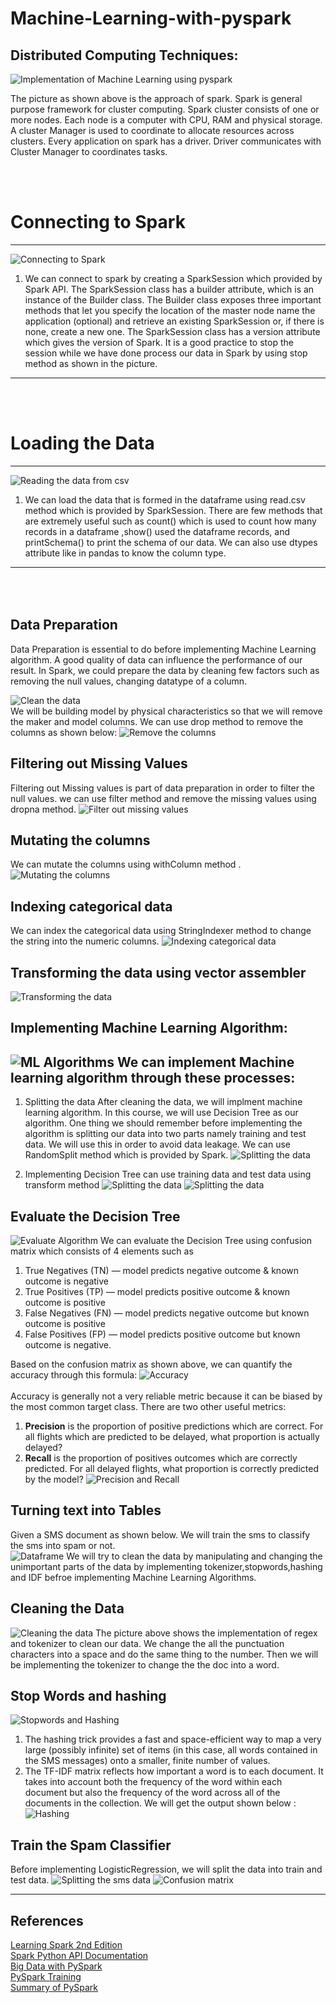 # Machine-Learning-with-pyspark
## Distributed Computing  Techniques:
![Implementation of Machine Learning using pyspark](https://github.com/naiborhujosua/Machine-Learning-with-pyspark/blob/main/spark%20architecture.png)


The picture as shown above is the approach of spark. Spark is general purpose framework for cluster computing. Spark cluster consists of one or more nodes. Each node is a computer with CPU, RAM and physical storage. A cluster Manager is used to coordinate to allocate resources across clusters. Every application on spark has a driver. Driver communicates with Cluster Manager to coordinates tasks.

<br><br>
 # Connecting to Spark
---
![Connecting to Spark](https://github.com/naiborhujosua/Machine-Learning-with-pyspark/blob/main/sparkSession.png)
1. We can connect to spark by creating a SparkSession which provided by Spark API. 
The SparkSession class has a builder attribute, which is an instance of the Builder class. The Builder class exposes three important methods that let you specify the location of the master node name the application (optional) and retrieve an existing SparkSession or, if there is none, create a new one.
The SparkSession class has a version attribute which gives the version of Spark. It is a good practice to stop the session while we have done process our data in Spark by using stop method as shown in the picture. 
---
<br><br>
# Loading the Data
---
![Reading the data from csv](https://github.com/naiborhujosua/Machine-Learning-with-pyspark/blob/main/loadthedata.png)
1. We can load the data that is formed in the dataframe using read.csv method which is provided by SparkSession. There are few methods that are extremely useful such as count() which is used to count how many records in a dataframe ,show() used the dataframe records, and printSchema() to print the schema of our data. We can also use dtypes attribute like in pandas to know the column type.
---
<br><br>
Data Preparation
---
Data Preparation is essential to do before implementing Machine Learning algorithm. A good quality of data can influence the performance of our result. In Spark, we could prepare the data by cleaning few factors such as removing the null values, changing datatype of a column. 

![Clean the data](https://github.com/naiborhujosua/Machine-Learning-with-pyspark/blob/main/removedata.jpeg)
<br>
We will be building model by physical characteristics so that we will remove the maker and model columns. We can use drop method  to remove the columns as shown  below:
![Remove the columns](https://github.com/naiborhujosua/Machine-Learning-with-pyspark/blob/main/dropcolumns.png)

Filtering out Missing Values
--
Filtering out Missing values is part of data preparation in order to filter the null values. we can use filter method and remove the missing values using dropna method. 
![Filter out missing values](https://github.com/naiborhujosua/Machine-Learning-with-pyspark/blob/main/filtermissingvalues.png)

Mutating the columns
--
We can mutate the columns using withColumn method . 
![Mutating the columns](https://github.com/naiborhujosua/Machine-Learning-with-pyspark/blob/main/mutatingcolumns.png)

Indexing categorical data
--
We can index the categorical data using StringIndexer method  to change the string into the numeric columns. 
![Indexing categorical data](https://github.com/naiborhujosua/Machine-Learning-with-pyspark/blob/main/changingcategoricalcolumn.png)

Transforming the data using vector assembler
--
![Transforming the data](https://github.com/naiborhujosua/Machine-Learning-with-pyspark/blob/main/assembling.png)
<br>

## Implementing Machine Learning Algorithm:
![ML Algorithms](https://github.com/naiborhujosua/Machine-Learning-with-pyspark/blob/main/sparkml.png)
We can implement Machine learning algorithm through these processes: 
---

1. Splitting the data
After cleaning the data, we will implment machine learning algorithm. In this course, we will use Decision Tree as our algorithm. One thing we should remember before implementing the algorithm is splitting our data into two parts namely training and test data. We will use this in order to avoid data leakage. 
We can use RandomSplit method which is provided by Spark. 
![Splitting the data](https://github.com/naiborhujosua/Machine-Learning-with-pyspark/blob/main/splitdata.png)

2. Implementing Decision Tree can use training data and test data using transform method
![Splitting the data](https://github.com/naiborhujosua/Machine-Learning-with-pyspark/blob/main/Dtimplementation.png)
![Splitting the data](https://github.com/naiborhujosua/Machine-Learning-with-pyspark/blob/main/testdata.png)


## Evaluate the Decision Tree 
![Evaluate Algorithm](https://github.com/naiborhujosua/Machine-Learning-with-pyspark/blob/main/confusionmatrix.png)
We can evaluate the Decision Tree using confusion matrix which consists of 4 elements such as 
1. True Negatives (TN) — model predicts negative outcome & known outcome is negative
2. True Positives (TP) — model predicts positive outcome & known outcome is positive
3. False Negatives (FN) — model predicts negative outcome but known outcome is positive
4. False Positives (FP) — model predicts positive outcome but known outcome is negative.

Based on the confusion matrix as shown above, we can quantify the accuracy through this formula:
![Accuracy](https://github.com/naiborhujosua/Machine-Learning-with-pyspark/blob/main/Accuracy.png)
<br><br>
Accuracy is generally not a very reliable metric because it can be biased by the most common target class. There are two other useful metrics:
<br>
1. **Precision** is the proportion of positive predictions which are correct. For all flights which are predicted to be delayed, what proportion is actually delayed?
2. **Recall** is the proportion of positives outcomes which are correctly predicted. For all delayed flights, what proportion is correctly predicted by the model?
![Precision and Recall](https://github.com/naiborhujosua/Machine-Learning-with-pyspark/blob/main/precisionrecall.png)


## Turning text into Tables 
Given a SMS document as shown below. We will train the sms to classify the sms into spam or not.<br>
![Dataframe](https://github.com/naiborhujosua/Machine-Learning-with-pyspark/blob/main/dataframe.png)
We will try to clean the data by manipulating and changing the unimportant parts of the data by implementing tokenizer,stopwords,hashing and IDF befroe implementing Machine Learning Algorithms.

## Cleaning the Data
![Cleaning the data](https://github.com/naiborhujosua/Machine-Learning-with-pyspark/blob/main/cleanthedata.png)
The picture above shows the implementation of regex and tokenizer to clean our data. We change the all the punctuation characters into a space and do the same thing  to the number. Then we will be implementing the tokenizer to change the the doc into a word. 

## Stop Words and hashing
![Stopwords and Hashing](https://github.com/naiborhujosua/Machine-Learning-with-pyspark/blob/main/idfhashing.png)
1. The hashing trick provides a fast and space-efficient way to map a very large (possibly infinite) set of items (in this case, all words contained in the SMS messages) onto a smaller, finite number of values.
2. The TF-IDF matrix reflects how important a word is to each document. It takes into account both the frequency of the word within each document but also the frequency of the word across all of the documents in the collection.
We will get the output shown below : <br>
![Hashing](https://github.com/naiborhujosua/Machine-Learning-with-pyspark/blob/main/hashingnum.png)

## Train the Spam Classifier
Before implementing LogisticRegression, we will split the data into train and test data. 
![Splitting the sms data](https://github.com/naiborhujosua/Machine-Learning-with-pyspark/blob/main/split%20data.png)
![Confusion matrix](https://github.com/naiborhujosua/Machine-Learning-with-pyspark/blob/main/confusionmatrixsms.png)

---
References
---
[Learning Spark 2nd Edition](https://www.oreilly.com/library/view/learning-spark-2nd/9781492050032/)<br>
[Spark  Python API Documentation](https://spark.apache.org/docs/latest/api/python/index.html)<br>
[Big Data with PySpark](https://learn.datacamp.com/skill-tracks/big-data-with-pyspark)<br>
[PySpark Training](https://training.databricks.com/visualapi.pdf)<br>
[Summary of PySpark](https://nbviewer.jupyter.org/github/jkthompson/pyspark-pictures/blob/master/pyspark-pictures.ipynb
)










